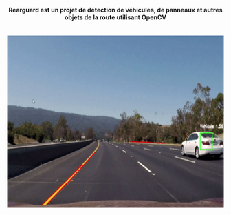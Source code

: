 

<p align="center">
    <b>Rearguard est un projet de détection de véhicules, de panneaux et autres objets de la route utilisant OpenCV</b><br>
  <br><br>
    <img src="gif1.gif" alt="Vidéo sur l'autoroute" style="width:540px;height:400px;"><img src="gif2.gif" alt="Vidéo du tracker" style="width:540px;height:400px;>
</p>
